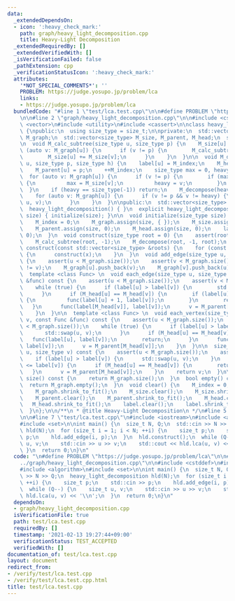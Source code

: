 ```yaml
---
data:
  _extendedDependsOn:
  - icon: ':heavy_check_mark:'
    path: graph/heavy_light_decomposition.cpp
    title: Heavy-Light Decomposition
  _extendedRequiredBy: []
  _extendedVerifiedWith: []
  _isVerificationFailed: false
  _pathExtension: cpp
  _verificationStatusIcon: ':heavy_check_mark:'
  attributes:
    '*NOT_SPECIAL_COMMENTS*': ''
    PROBLEM: https://judge.yosupo.jp/problem/lca
    links:
    - https://judge.yosupo.jp/problem/lca
  bundledCode: "#line 1 \"test/lca.test.cpp\"\n\n#define PROBLEM \"https://judge.yosupo.jp/problem/lca\"\
    \n\n#line 2 \"graph/heavy_light_decomposition.cpp\"\n\n#include <cstddef>\n#include\
    \ <vector>\n#include <utility>\n#include <cassert>\n\nclass heavy_light_decomposition\
    \ {\npublic:\n  using size_type = size_t;\n\nprivate:\n  std::vector<std::vector<size_type>>\
    \ M_graph;\n  std::vector<size_type> M_size, M_parent, M_head;\n  size_type M_index;\n\
    \n  void M_calc_subtree(size_type u, size_type p) {\n    M_size[u] = 1;\n    for\
    \ (auto v: M_graph[u]) {\n      if (v != p) {\n        M_calc_subtree(v, u);\n\
    \        M_size[u] += M_size[v];\n      }\n    }\n  }\n\n  void M_decompose(size_type\
    \ u, size_type p, size_type h) {\n    label[u] = M_index;\n    M_head[u] = h;\n\
    \    M_parent[u] = p;\n    ++M_index;\n    size_type max = 0, heavy = -1;\n  \
    \  for (auto v: M_graph[u]) {\n      if (v != p) {\n        if (max < M_size[v])\
    \ {\n          max = M_size[v];\n          heavy = v;\n        }\n      }\n  \
    \  }\n    if (heavy == size_type(-1)) return;\n    M_decompose(heavy, u, h);\n\
    \    for (auto v: M_graph[u]) {\n      if (v != p && v != heavy) {\n        M_decompose(v,\
    \ u, v);\n      }\n    }\n  }\n\npublic:\n  std::vector<size_type> label;\n\n\
    \  heavy_light_decomposition() { }\n  explicit heavy_light_decomposition(size_type\
    \ size) { initialize(size); }\n\n  void initialize(size_type size) {\n    clear();\n\
    \    M_index = 0;\n    M_graph.assign(size, { });\n    M_size.assign(size, 0);\n\
    \    M_parent.assign(size, 0);\n    M_head.assign(size, 0);\n    label.assign(size,\
    \ 0);\n  }\n  void construct(size_type root = 0) {\n    assert(root < M_graph.size());\n\
    \    M_calc_subtree(root, -1);\n    M_decompose(root, -1, root);\n  }\n  void\
    \ construct(const std::vector<size_type> &roots) {\n    for (const auto x: roots)\
    \ {\n      construct(x);\n    }\n  }\n  void add_edge(size_type u, size_type v)\
    \ {\n    assert(u < M_graph.size());\n    assert(v < M_graph.size());\n    assert(u\
    \ != v);\n    M_graph[u].push_back(v);\n    M_graph[v].push_back(u);\n  }\n\n\
    \  template <class Func> \n  void each_edge(size_type u, size_type v, const Func\
    \ &func) const {\n    assert(u < M_graph.size());\n    assert(v < M_graph.size());\n\
    \    while (true) {\n      if (label[u] > label[v]) {\n        std::swap(u, v);\n\
    \      }\n      if (M_head[u] == M_head[v]) {\n        if (label[u] + 1 <= label[v])\
    \ {\n          func(label[u] + 1, label[v]);\n        }\n        return;\n   \
    \   }\n      func(label[M_head[v]], label[v]);\n      v = M_parent[M_head[v]];\n\
    \    }\n  }\n\n  template <class Func> \n  void each_vertex(size_type u, size_type\
    \ v, const Func &func) const {\n    assert(u < M_graph.size());\n    assert(v\
    \ < M_graph.size());\n    while (true) {\n      if (label[u] > label[v]) {\n \
    \       std::swap(u, v);\n      }\n      if (M_head[u] == M_head[v]) {\n     \
    \   func(label[u], label[v]);\n        return;\n      }\n      func(label[M_head[v]],\
    \ label[v]);\n      v = M_parent[M_head[v]];\n    }\n  }\n\n  size_type lca(size_type\
    \ u, size_type v) const {\n    assert(u < M_graph.size());\n    assert(v < M_graph.size());\n\
    \    if (label[u] > label[v]) {\n      std::swap(u, v);\n    }\n    while (label[u]\
    \ <= label[v]) {\n      if (M_head[u] == M_head[v]) {\n        return u;\n   \
    \   }\n      v = M_parent[M_head[v]];\n    }\n    return v;\n  }\n\n  size_type\
    \ size() const {\n    return M_graph.size();\n  }\n  bool empty() const {\n  \
    \  return M_graph.empty();\n  }\n  void clear() {\n    M_index = 0;\n    M_graph.clear();\n\
    \    M_graph.shrink_to_fit();\n    M_size.clear();\n    M_size.shrink_to_fit();\n\
    \    M_parent.clear();\n    M_parent.shrink_to_fit();\n    M_head.clear();\n \
    \   M_head.shrink_to_fit();\n    label.clear();\n    label.shrink_to_fit();\n\
    \  }\n};\n\n/**\n * @title Heavy-Light Decomposition\n */\n#line 5 \"test/lca.test.cpp\"\
    \n\n#line 7 \"test/lca.test.cpp\"\n#include <iostream>\n#include <algorithm>\n\
    #include <set>\n\nint main() {\n  size_t N, Q;\n  std::cin >> N >> Q;\n  heavy_light_decomposition\
    \ hld(N);\n  for (size_t i = 1; i < N; ++i) {\n    size_t p;\n    std::cin >>\
    \ p;\n    hld.add_edge(i, p);\n  }\n  hld.construct();\n  while (Q--) {\n    size_t\
    \ u, v;\n    std::cin >> u >> v;\n    std::cout << hld.lca(u, v) << '\\n';\n \
    \ }\n  return 0;\n}\n"
  code: "\n#define PROBLEM \"https://judge.yosupo.jp/problem/lca\"\n\n#include \"\
    ../graph/heavy_light_decomposition.cpp\"\n\n#include <cstddef>\n#include <iostream>\n\
    #include <algorithm>\n#include <set>\n\nint main() {\n  size_t N, Q;\n  std::cin\
    \ >> N >> Q;\n  heavy_light_decomposition hld(N);\n  for (size_t i = 1; i < N;\
    \ ++i) {\n    size_t p;\n    std::cin >> p;\n    hld.add_edge(i, p);\n  }\n  hld.construct();\n\
    \  while (Q--) {\n    size_t u, v;\n    std::cin >> u >> v;\n    std::cout <<\
    \ hld.lca(u, v) << '\\n';\n  }\n  return 0;\n}\n"
  dependsOn:
  - graph/heavy_light_decomposition.cpp
  isVerificationFile: true
  path: test/lca.test.cpp
  requiredBy: []
  timestamp: '2021-02-13 19:27:44+09:00'
  verificationStatus: TEST_ACCEPTED
  verifiedWith: []
documentation_of: test/lca.test.cpp
layout: document
redirect_from:
- /verify/test/lca.test.cpp
- /verify/test/lca.test.cpp.html
title: test/lca.test.cpp
---
```

